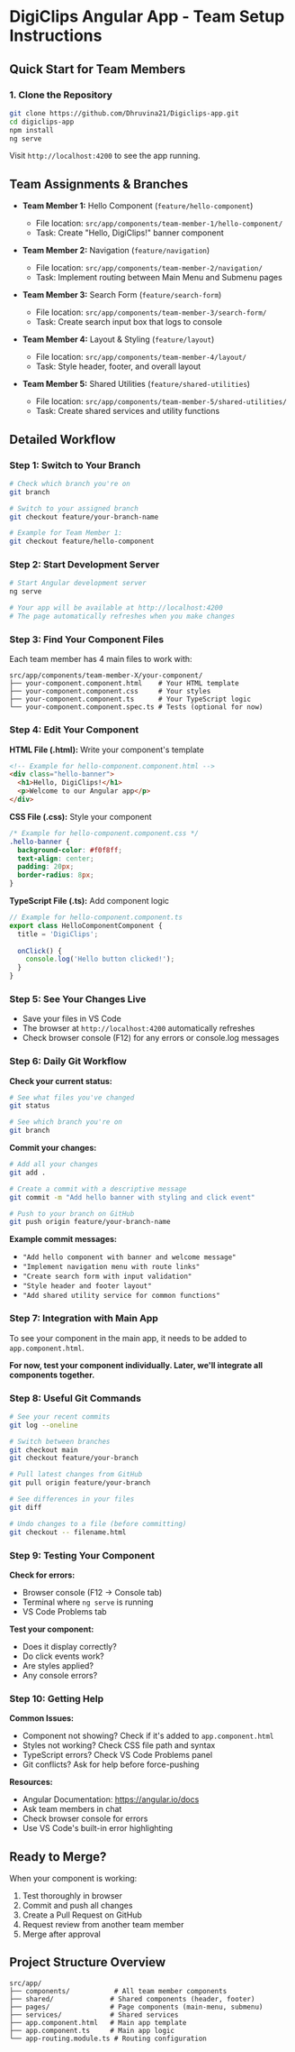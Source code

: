 # DigiClips Angular App - Team Setup Instructions

## Quick Start for Team Members

### 1. Clone the Repository
```bash
git clone https://github.com/Dhruvina21/Digiclips-app.git
cd digiclips-app
npm install
ng serve
```

Visit `http://localhost:4200` to see the app running.

## Team Assignments & Branches

- **Team Member 1:** Hello Component (`feature/hello-component`)
  - File location: `src/app/components/team-member-1/hello-component/`
  - Task: Create "Hello, DigiClips!" banner component

- **Team Member 2:** Navigation (`feature/navigation`)
  - File location: `src/app/components/team-member-2/navigation/`
  - Task: Implement routing between Main Menu and Submenu pages

- **Team Member 3:** Search Form (`feature/search-form`)
  - File location: `src/app/components/team-member-3/search-form/`
  - Task: Create search input box that logs to console

- **Team Member 4:** Layout & Styling (`feature/layout`)
  - File location: `src/app/components/team-member-4/layout/`
  - Task: Style header, footer, and overall layout

- **Team Member 5:** Shared Utilities (`feature/shared-utilities`)
  - File location: `src/app/components/team-member-5/shared-utilities/`
  - Task: Create shared services and utility functions

## Detailed Workflow

### Step 1: Switch to Your Branch
```bash
# Check which branch you're on
git branch

# Switch to your assigned branch
git checkout feature/your-branch-name

# Example for Team Member 1:
git checkout feature/hello-component
```

### Step 2: Start Development Server
```bash
# Start Angular development server
ng serve

# Your app will be available at http://localhost:4200
# The page automatically refreshes when you make changes
```

### Step 3: Find Your Component Files
Each team member has 4 main files to work with:

```
src/app/components/team-member-X/your-component/
├── your-component.component.html    # Your HTML template
├── your-component.component.css     # Your styles
├── your-component.component.ts      # Your TypeScript logic
└── your-component.component.spec.ts # Tests (optional for now)
```

### Step 4: Edit Your Component

**HTML File (.html):** Write your component's template
```html
<!-- Example for hello-component.component.html -->
<div class="hello-banner">
  <h1>Hello, DigiClips!</h1>
  <p>Welcome to our Angular app</p>
</div>
```

**CSS File (.css):** Style your component
```css
/* Example for hello-component.component.css */
.hello-banner {
  background-color: #f0f8ff;
  text-align: center;
  padding: 20px;
  border-radius: 8px;
}
```

**TypeScript File (.ts):** Add component logic
```typescript
// Example for hello-component.component.ts
export class HelloComponentComponent {
  title = 'DigiClips';
  
  onClick() {
    console.log('Hello button clicked!');
  }
}
```

### Step 5: See Your Changes Live
- Save your files in VS Code
- The browser at `http://localhost:4200` automatically refreshes
- Check browser console (F12) for any errors or console.log messages

### Step 6: Daily Git Workflow

**Check your current status:**
```bash
# See what files you've changed
git status

# See which branch you're on
git branch
```

**Commit your changes:**
```bash
# Add all your changes
git add .

# Create a commit with a descriptive message
git commit -m "Add hello banner with styling and click event"

# Push to your branch on GitHub
git push origin feature/your-branch-name
```

**Example commit messages:**
- `"Add hello component with banner and welcome message"`
- `"Implement navigation menu with route links"`
- `"Create search form with input validation"`
- `"Style header and footer layout"`
- `"Add shared utility service for common functions"`

### Step 7: Integration with Main App

To see your component in the main app, it needs to be added to `app.component.html`. 

**For now, test your component individually. Later, we'll integrate all components together.**

### Step 8: Useful Git Commands

```bash
# See your recent commits
git log --oneline

# Switch between branches
git checkout main
git checkout feature/your-branch

# Pull latest changes from GitHub
git pull origin feature/your-branch

# See differences in your files
git diff

# Undo changes to a file (before committing)
git checkout -- filename.html
```

### Step 9: Testing Your Component

**Check for errors:**
- Browser console (F12 → Console tab)
- Terminal where `ng serve` is running
- VS Code Problems tab

**Test your component:**
- Does it display correctly?
- Do click events work?
- Are styles applied?
- Any console errors?

### Step 10: Getting Help

**Common Issues:**
- Component not showing? Check if it's added to `app.component.html`
- Styles not working? Check CSS file path and syntax
- TypeScript errors? Check VS Code Problems panel
- Git conflicts? Ask for help before force-pushing

**Resources:**
- Angular Documentation: https://angular.io/docs
- Ask team members in chat
- Check browser console for errors
- Use VS Code's built-in error highlighting

## Ready to Merge?

When your component is working:
1. Test thoroughly in browser
2. Commit and push all changes
3. Create a Pull Request on GitHub
4. Request review from another team member
5. Merge after approval

## Project Structure Overview

```
src/app/
├── components/           # All team member components
├── shared/              # Shared components (header, footer)
├── pages/               # Page components (main-menu, submenu)
├── services/            # Shared services
├── app.component.html   # Main app template
├── app.component.ts     # Main app logic
└── app-routing.module.ts # Routing configuration
```
